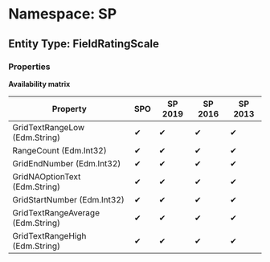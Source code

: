 # Namespace: SP
## Entity Type: FieldRatingScale

### Properties

**Availability matrix**

Property | SPO | SP 2019 | SP 2016 | SP 2013
----------|-----|---------|---------|--------
GridTextRangeLow (Edm.String) | ✔ | ✔ | ✔ | ✔
RangeCount (Edm.Int32) | ✔ | ✔ | ✔ | ✔
GridEndNumber (Edm.Int32) | ✔ | ✔ | ✔ | ✔
GridNAOptionText (Edm.String) | ✔ | ✔ | ✔ | ✔
GridStartNumber (Edm.Int32) | ✔ | ✔ | ✔ | ✔
GridTextRangeAverage (Edm.String) | ✔ | ✔ | ✔ | ✔
GridTextRangeHigh (Edm.String) | ✔ | ✔ | ✔ | ✔

